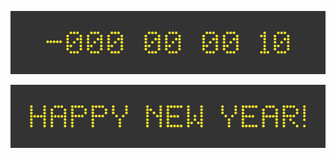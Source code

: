 ![alt text](https://github.com/hietjmo/altere/blob/main/countdown/frame0000.png?raw=true)

![alt text](https://github.com/hietjmo/altere/blob/main/countdown/frame0199.png?raw=true)
